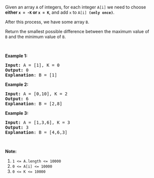 <p>Given an array <code>A</code> of integers, for each integer <code>A[i]</code> we need to choose <strong>either&nbsp;<code>x = -K</code>&nbsp;or <code>x = K</code></strong>, and add <code>x</code> to <code>A[i] <strong>(only once)</strong></code>.</p>

<p>After this process, we have some array <code>B</code>.</p>

<p>Return the smallest possible difference between the maximum value of <code>B</code>&nbsp;and the minimum value of <code>B</code>.</p>

<p>&nbsp;</p>

<ol>
</ol>

<div>
<p><strong>Example 1:</strong></p>

<pre>
<strong>Input: </strong>A = <span id="example-input-1-1">[1]</span>, K = <span id="example-input-1-2">0</span>
<strong>Output: </strong><span id="example-output-1">0</span>
<span><strong>Explanation</strong>: B = [1]</span>
</pre>

<div>
<p><strong>Example 2:</strong></p>

<pre>
<strong>Input: </strong>A = <span id="example-input-2-1">[0,10]</span>, K = <span id="example-input-2-2">2</span>
<strong>Output: </strong><span id="example-output-2">6
</span><span><strong>Explanation</strong>: B = [2,8]</span>
</pre>

<div>
<p><strong>Example 3:</strong></p>

<pre>
<strong>Input: </strong>A = <span id="example-input-3-1">[1,3,6]</span>, K = <span id="example-input-3-2">3</span>
<strong>Output: </strong><span id="example-output-3">3</span>
<span><strong>Explanation</strong>: B = [4,6,3]</span>
</pre>

<p>&nbsp;</p>

<p><strong>Note:</strong></p>

<ol>
	<li><code>1 &lt;= A.length &lt;= 10000</code></li>
	<li><code>0 &lt;= A[i] &lt;= 10000</code></li>
	<li><code>0 &lt;= K &lt;= 10000</code></li>
</ol>
</div>
</div>
</div>